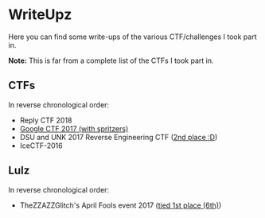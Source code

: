 # WriteUpz

Here you can find some write-ups of the various CTF/challenges I took part in.

**Note:** This is far from a complete list of the CTFs I took part in.

## CTFs

In reverse chronological order:

* Reply CTF 2018
* [Google CTF 2017 (with spritzers)](https://github.com/SPRITZ-Research-Group/ctf-writeups/tree/master/googlectf-2017/reversing/counting)
* DSU and UNK 2017 Reverse Engineering CTF ([2nd place :D](https://web.archive.org/web/20170402220811/https://ctf17.0xevilc0de.com/scoreboard))
* IceCTF-2016

## Lulz

In reverse chronological order:

* TheZZAZZGlitch's April Fools event 2017 ([tied 1st place (6th)](https://zzazzdzz.github.io/fools2017/))
